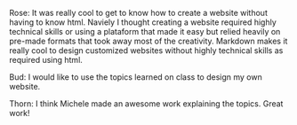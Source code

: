 Rose:
It was really cool to get to know how to create a website without having to know html. 
Naviely I thought creating a website required highly technical skills or using a plataform that made it easy but relied heavily on pre-made formats that took away most of the creativity.
Markdown makes it really cool to design customized websites without highly technical skills as required using html. 

Bud:
I would like to use the topics learned on class to design my own website.

Thorn:
I think Michele made an awesome work explaining the topics. Great work!

